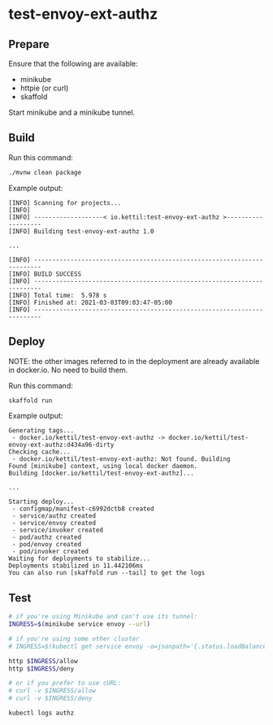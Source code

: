 # test-envoy-ext-authz

## Prepare

Ensure that the following are available:
* minikube
* httpie (or curl)
* skaffold

Start minikube and a minikube tunnel.

## Build

Run this command:
```bash
./mvnw clean package
```

Example output:
```text
[INFO] Scanning for projects...
[INFO] 
[INFO] -------------------< io.kettil:test-envoy-ext-authz >-------------------
[INFO] Building test-envoy-ext-authz 1.0

...

[INFO] ------------------------------------------------------------------------
[INFO] BUILD SUCCESS
[INFO] ------------------------------------------------------------------------
[INFO] Total time:  5.978 s
[INFO] Finished at: 2021-03-03T09:03:47-05:00
[INFO] ------------------------------------------------------------------------
```

## Deploy

NOTE: the other images referred to in the deployment are already available
in docker.io. No need to build them.

Run this command:
```bash
skaffold run
```

Example output:
```text
Generating tags...
 - docker.io/kettil/test-envoy-ext-authz -> docker.io/kettil/test-envoy-ext-authz:d434a96-dirty
Checking cache...
 - docker.io/kettil/test-envoy-ext-authz: Not found. Building
Found [minikube] context, using local docker daemon.
Building [docker.io/kettil/test-envoy-ext-authz]...

...

Starting deploy...
 - configmap/manifest-c6992dctb8 created
 - service/authz created
 - service/envoy created
 - service/invoker created
 - pod/authz created
 - pod/envoy created
 - pod/invoker created
Waiting for deployments to stabilize...
Deployments stabilized in 11.442106ms
You can also run [skaffold run --tail] to get the logs
```

## Test
```bash
# if you're using Minikube and can't use its tunnel:
INGRESS=$(minikube service envoy --url)

# if you're using some other cluster
# INGRESS=$(kubectl get service envoy -o=jsonpath='{.status.loadBalancer.ingress[0].ip}')

http $INGRESS/allow
http $INGRESS/deny

# or if you prefer to use cURL: 
# curl -v $INGRESS/allow
# curl -v $INGRESS/deny

kubectl logs authz

```
